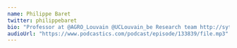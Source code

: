 ```yaml
---
name: Philippe Baret
twitter: philippebaret
bio: "Professor at @AGRO_Louvain @UCLouvain_be Research team http://sytra.be · Agroecology is the relevant pathway for the future of agriculture"
audioUrl: "https://www.podcastics.com/podcast/episode/133839/file.mp3"
---
```

